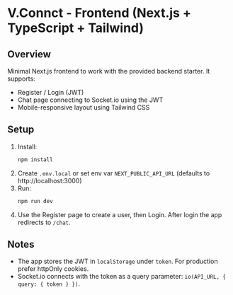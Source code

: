 # V.Connct - Frontend (Next.js + TypeScript + Tailwind)

## Overview
Minimal Next.js frontend to work with the provided backend starter. It supports:
- Register / Login (JWT)
- Chat page connecting to Socket.io using the JWT
- Mobile-responsive layout using Tailwind CSS

## Setup
1. Install:
   ```bash
   npm install
   ```
2. Create `.env.local` or set env var `NEXT_PUBLIC_API_URL` (defaults to http://localhost:3000)
3. Run:
   ```bash
   npm run dev
   ```
4. Use the Register page to create a user, then Login. After login the app redirects to `/chat`.

## Notes
- The app stores the JWT in `localStorage` under `token`. For production prefer httpOnly cookies.
- Socket.io connects with the token as a query parameter: `io(API_URL, { query: { token } })`.
